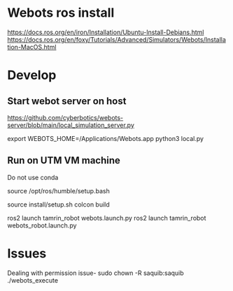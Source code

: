 # Webots ros install
https://docs.ros.org/en/iron/Installation/Ubuntu-Install-Debians.html
https://docs.ros.org/en/foxy/Tutorials/Advanced/Simulators/Webots/Installation-MacOS.html



# Develop

## Start webot server on host
https://github.com/cyberbotics/webots-server/blob/main/local_simulation_server.py

export WEBOTS_HOME=/Applications/Webots.app
python3 local.py

## Run on UTM VM machine
Do not use conda

source /opt/ros/humble/setup.bash

source install/setup.sh
colcon build 

ros2 launch tamrin_robot webots.launch.py
ros2 launch tamrin_robot webots_robot.launch.py


# Issues
Dealing with permission issue-
sudo chown -R saquib:saquib ./webots_execute
